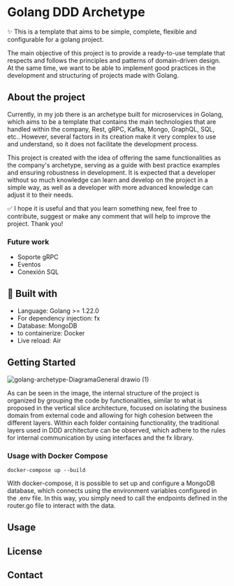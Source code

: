 # Golang DDD Archetype

:sparkles: This is a template that aims to be simple, complete, flexible and configurable for a golang project.

The main objective of this project is to provide a ready-to-use template that respects and follows the principles and patterns of domain-driven design. At the same time, we want to be able to implement good practices in the development and structuring of projects made with Golang.

## About the project

Currently, in my job there is an archetype built for microservices in Golang, which aims to be a template that contains the main technologies that are handled within the company, Rest, gRPC, Kafka, Mongo, GraphQL, SQL, etc.. However, several factors in its creation make it very complex to use and understand, so it does not facilitate the development process.

This project is created with the idea of offering the same functionalities as the company's archetype, serving as a guide with best practice examples and ensuring robustness in development. It is expected that a developer without so much knowledge can learn and develop on the project in a simple way, as well as a developer with more advanced knowledge can adjust it to their needs.

:white_check_mark: I hope it is useful and that you learn something new, feel free to contribute, suggest or make any comment that will help to improve the project. Thank you!

### Future work
- Soporte gRPC
- Eventos
- Conexión SQL

## :hammer: Built with
- Language: Golang >= 1.22.0
- For dependency injection: fx
- Database: MongoDB
- to containerize: Docker
- Live reload: Air

## Getting Started

![golang-archetype-DiagramaGeneral drawio (1)](https://github.com/user-attachments/assets/000690c6-bd54-4180-81d3-cc3c5e895abe)

As can be seen in the image, the internal structure of the project is organized by grouping the code by functionalities, similar to what is proposed in the vertical slice architecture, focused on isolating the business domain from external code and allowing for high cohesion between the different layers. Within each folder containing functionality, the traditional layers used in DDD architecture can be observed, which adhere to the rules for internal communication by using interfaces and the fx library.


### Usage with Docker Compose
````
docker-compose up --build
````
With docker-compose, it is possible to set up and configure a MongoDB database, which connects using the environment variables configured in the .env file. In this way, you simply need to call the endpoints defined in the router.go file to interact with the data.

## Usage

## License

## Contact
